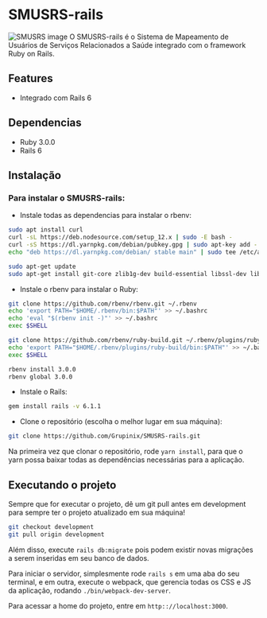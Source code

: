 # SMUSRS-rails
![SMUSRS image](https://user-images.githubusercontent.com/61697765/113811744-25571880-9743-11eb-841f-392961e0857b.png)
O SMUSRS-rails é o Sistema de Mapeamento de Usuários de Serviços Relacionados a Saúde integrado com o framework Ruby on Rails.

## Features
- Integrado com Rails 6

## Dependencias
- Ruby 3.0.0
- Rails 6

## Instalação
### Para instalar o SMUSRS-rails:

- Instale todas as dependencias para instalar o rbenv:

```bash
sudo apt install curl
curl -sL https://deb.nodesource.com/setup_12.x | sudo -E bash -
curl -sS https://dl.yarnpkg.com/debian/pubkey.gpg | sudo apt-key add -
echo "deb https://dl.yarnpkg.com/debian/ stable main" | sudo tee /etc/apt/sources.list.d/yarn.list

sudo apt-get update
sudo apt-get install git-core zlib1g-dev build-essential libssl-dev libreadline-dev libyaml-dev libsqlite3-dev sqlite3 libxml2-dev libxslt1-dev libcurl4-openssl-dev software-properties-common libffi-dev nodejs yarn
```

- Instale o rbenv para instalar o Ruby:

```bash
git clone https://github.com/rbenv/rbenv.git ~/.rbenv
echo 'export PATH="$HOME/.rbenv/bin:$PATH"' >> ~/.bashrc
echo 'eval "$(rbenv init -)"' >> ~/.bashrc
exec $SHELL

git clone https://github.com/rbenv/ruby-build.git ~/.rbenv/plugins/ruby-build
echo 'export PATH="$HOME/.rbenv/plugins/ruby-build/bin:$PATH"' >> ~/.bashrc
exec $SHELL

rbenv install 3.0.0
rbenv global 3.0.0
```

- Instale o Rails:

```bash
gem install rails -v 6.1.1
```

- Clone o repositório (escolha o melhor lugar em sua máquina):
```bash
git clone https://github.com/Grupinix/SMUSRS-rails.git
```

Na primeira vez que clonar o repositório, rode ```yarn install```, para que o yarn possa baixar todas as dependências necessárias para a aplicação.

## Executando o projeto
Sempre que for executar o projeto, dê um git pull antes em development para sempre ter o projeto atualizado em sua máquina!

```bash
git checkout development
git pull origin development
```

Além disso, execute ```rails db:migrate``` pois podem existir novas migrações a serem inseridas em seu banco de dados.

Para iniciar o servidor, simplesmente rode ```rails s``` em uma aba do seu terminal, e em outra, execute o webpack, que gerencia todas os CSS e JS da aplicação,
rodando ```./bin/webpack-dev-server```.

Para acessar a home do projeto, entre em ```http:://localhost:3000```.
